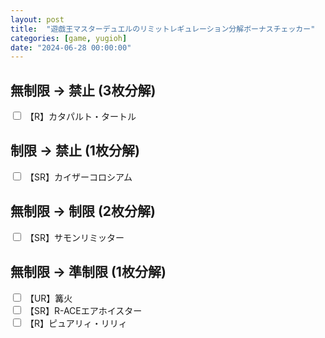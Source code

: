 ```yaml
---
layout: post
title:  "遊戯王マスターデュエルのリミットレギュレーション分解ボーナスチェッカー"
categories: [game, yugioh]
date: "2024-06-28 00:00:00"
---
```


<link href="https://cdn.jsdelivr.net/npm/bootstrap@5.3.2/dist/css/bootstrap.min.css" rel="stylesheet" integrity="sha384-T3c6CoIi6uLrA9TneNEoa7RxnatzjcDSCmG1MXxSR1GAsXEV/Dwwykc2MPK8M2HN" crossorigin="anonymous">

## 無制限 → 禁止 (3枚分解)

<div class="row pb-4">
<input type="checkbox" class="btn-check" id="カタパルト・タートル" autocomplete="off">
<label class="btn btn-outline-secondary" for="カタパルト・タートル">【R】カタパルト・タートル</label><br>
</div>

## 制限 → 禁止 (1枚分解)

<div class="row pb-4">
<input type="checkbox" class="btn-check" id="カイザーコロシアム" autocomplete="off">
<label class="btn btn-outline-secondary" for="カイザーコロシアム">【SR】カイザーコロシアム</label><br>
</div>

## 無制限 → 制限 (2枚分解)

<div class="row pb-4">
<input type="checkbox" class="btn-check" id="サモンリミッター" autocomplete="off">
<label class="btn btn-outline-secondary" for="サモンリミッター">【SR】サモンリミッター</label><br>
</div>

## 無制限 → 準制限 (1枚分解)

<div class="row pb-4">
<input type="checkbox" class="btn-check" id="篝火" autocomplete="off">
<label class="btn btn-outline-secondary" for="篝火">【UR】篝火</label><br>
<input type="checkbox" class="btn-check" id="R-ACEエアホイスター" autocomplete="off">
<label class="btn btn-outline-secondary" for="R-ACEエアホイスター">【SR】R-ACEエアホイスター</label><br>
<input type="checkbox" class="btn-check" id="ピュアリィ・リリィ" autocomplete="off">
<label class="btn btn-outline-secondary" for="ピュアリィ・リリィ">【R】ピュアリィ・リリィ</label><br>
</div>

<script src="https://cdn.jsdelivr.net/npm/bootstrap@5.3.2/dist/js/bootstrap.bundle.min.js" integrity="sha384-C6RzsynM9kWDrMNeT87bh95OGNyZPhcTNXj1NW7RuBCsyN/o0jlpcV8Qyq46cDfL" crossorigin="anonymous"></script>

